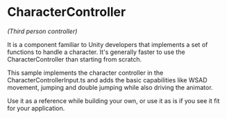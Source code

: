 # CharacterController
*(Third person controller)*

It is a component familiar to Unity developers that implements a set of functions to handle a character. It's generally faster to use the CharacterController than starting from scratch.

This sample implements the character controller in the CharacterControllerInput.ts and adds the basic capabilities like WSAD movement, jumping and double jumping while also driving the animator.

Use it as a reference while building your own, or use it as is if you see it fit for your application.